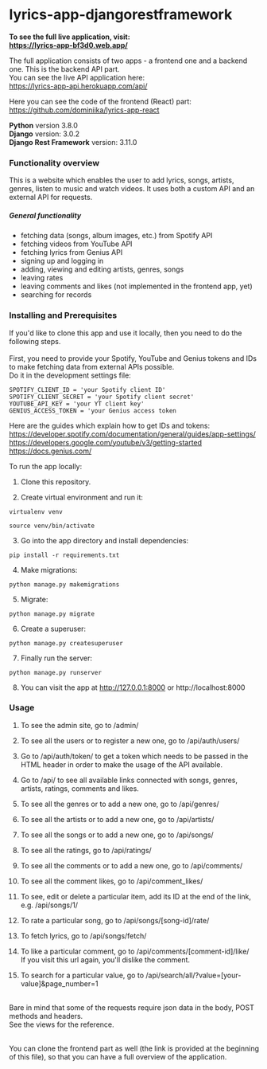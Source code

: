 # lyrics-app-djangorestframework

**To see the full live application, visit:<br/>
https://lyrics-app-bf3d0.web.app/**

The full application consists of two apps - a frontend one and a backend one. This is the backend API part.<br/>
You can see the live API application here:<br/>
https://lyrics-app-api.herokuapp.com/api/

Here you can see the code of the frontend (React) part:<br/>
https://github.com/dominiika/lyrics-app-react

**Python** version 3.8.0<br/>
**Django** version: 3.0.2<br/>
**Django Rest Framework** version: 3.11.0<br/>

### Functionality overview

This is a website which enables the user to add lyrics, songs, artists, genres, listen to music and watch videos.
It uses both a custom API and an external API for requests. 

##### General functionality

- fetching data (songs, album images, etc.) from Spotify API
- fetching videos from YouTube API
- fetching lyrics from Genius API
- signing up and logging in
- adding, viewing and editing artists, genres, songs 
- leaving rates 
- leaving comments and likes (not implemented in the frontend app, yet)
- searching for records<br/> 


### Installing and Prerequisites

If you'd like to clone this app and use it locally, then you need to do the following steps.<br/><br/>
First, you need to provide your Spotify, YouTube and Genius tokens and IDs to make fetching data from external APIs possible.<br/>
Do it in the development settings file:

```
SPOTIFY_CLIENT_ID = 'your Spotify client ID'
SPOTIFY_CLIENT_SECRET = 'your Spotify client secret'
YOUTUBE_API_KEY = 'your YT client key'
GENIUS_ACCESS_TOKEN = 'your Genius access token
```

Here are the guides which explain how to get IDs and tokens:
https://developer.spotify.com/documentation/general/guides/app-settings/ <br/>
https://developers.google.com/youtube/v3/getting-started <br/>
https://docs.genius.com/ <br/>


To run the app locally:

1. Clone this repository.

2. Create virtual environment and run it:

```
virtualenv venv

source venv/bin/activate
```

3. Go into the app directory and install dependencies:

```
pip install -r requirements.txt
```

4. Make migrations:

```
python manage.py makemigrations
```

5. Migrate:

```
python manage.py migrate
```

6. Create a superuser:

```
python manage.py createsuperuser
```

7. Finally run the server:

```
python manage.py runserver
```

8. You can visit the app at http://127.0.0.1:8000 or http://localhost:8000

### Usage

1. To see the admin site, go to /admin/ 

2. To see all the users or to register a new one, go to /api/auth/users/

3. Go to /api/auth/token/ to get a token which needs to be passed in the HTML header in order to make the usage of the API available.

4. Go to /api/ to see all available links connected with songs, genres, artists, ratings, comments and likes.

5. To see all the genres or to add a new one, go to /api/genres/

6. To see all the artists or to add a new one, go to /api/artists/

7. To see all the songs or to add a new one, go to /api/songs/

8. To see all the ratings, go to /api/ratings/ 

9. To see all the comments or to add a new one, go to /api/comments/

10. To see all the comment likes, go to /api/comment_likes/

11. To see, edit or delete a particular item, add its ID at the end of the link, e.g. /api/songs/1/

12. To rate a particular song, go to /api/songs/[song-id]/rate/

13. To fetch lyrics, go to /api/songs/fetch/

14.  To like a particular comment, go to /api/comments/[comment-id]/like/ <br/>
If you visit this url again, you'll dislike the comment.

15. To search for a particular value, go to /api/search/all/?value=[your-value]&page_number=1 

<br/>
Bare in mind that some of the requests require json data in the body, POST methods and headers.<br/>
See the views for the reference.
<br/>
<br/>

You can clone the frontend part as well (the link is provided at the beginning of this file), so that you can have a full overview of the application.
